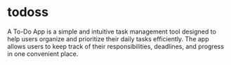 # todoss
A To-Do App is a simple and intuitive task management tool designed to help users organize and prioritize their daily tasks efficiently. The app allows users to keep track of their responsibilities, deadlines, and progress in one convenient place.
